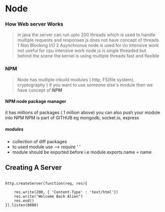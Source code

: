 # Node

### How Web server Works

> in java the server can run upto 200 threads which is used to handle multiple requests and responses
> js does not have concept of threads
> 1 Non Blocking I/O 2 Asynchronus
> node is used for i/o intensive work not useful for cpu intensive work
> node js is single threaded but behind the scene the kernel is using multiple threads
> fast and flexible

### NPM

> Node has multiple inbuild modules ( http, FS(file system), cryptography )
> if you want to use someone else's module then we have concept of **_NPM_**

#### NPM node package manager

it has millions of packages ( 1 million above)
you can also push your module into NPM
NPM is part of GITHUB
eg mongodb, socket.io, express

##### modules

- collection of diff packages
- to used module use --> require ' '
- module should be exported before i.e module.exports.name = name

## Creating A Server

```var http = require('http')

http.createServer(function(req, res){

    res.write(200, { 'Content-Type' : 'text/html'})
    res.write("Welcome Back Alien")
    res.end()
}).listen(8080)
```

